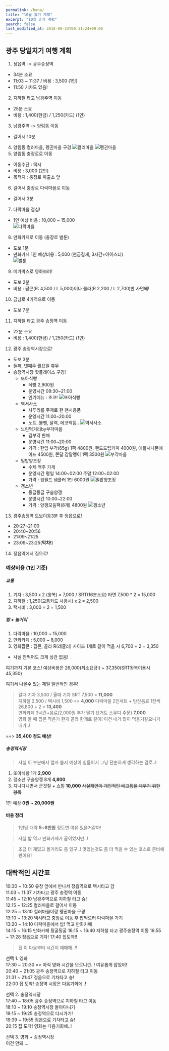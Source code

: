 ```yaml
---
permalink: /hana/
title: "10월 휴가 계획"
excerpt: "10월 휴가 계획"
search: false
last_modified_at: 2018-09-24T00:11:24+09:00
---
```


## 광주 당일치기 여행 계획


1. 정읍역 -> 광주송정역
 - 34분 소요 
 - 11:03 ~ 11:37 / 비용 : 3,500 (1인)
 - 11:50 기차도 있음!
2. 지하철 타고 남광주역 이동
 - 25분 소요
 - 비용 : 1,400(현금) / 1,250(카드)  (1인)
3. 남광주역 -> 양림동 이동
- 걸어서 10분
4. 양림동 컬러마을, 펭귄마을 구경
![컬러마을](https://scontent-atl3-1.cdninstagram.com/vp/fa9c2a48e6e12186bc878fe04b72566a/5C2D7D71/t51.2885-15/e35/37822363_2067180003534221_7370396834667167744_n.jpg)
![펭귄마을](http://blogfiles.naver.net/MjAxNzExMzBfODkg/MDAxNTEyMDUxMTU3OTY1.l3e6dXy1GrGojeffgse4QW_Td2bXq12BNHmOlQ7XdHwg.ZYRkLqemaOEOBF68vty9aV6-R8sFKon5Ocr-EqssKZog.JPEG.cjm5025/1511993799759.jpg)
5. 양림동 충장로로 이동
 -  이동수단 : 택시
 -  비용 : 3,000 (2인)
 -  목적지 : 충장로 파출소 앞
6. 걸어서 충장로 다락마을로 이동
 - 걸어서 3분
7. 다락마을 점심!
 - 1인 예상 비용 : 10,000 ~ 15,000  
 ![다락마을](http://post.phinf.naver.net/MjAxNzAxMDlfMjAz/MDAxNDgzOTUwNzE2NjM3.aRi1V1LNaXedFSnz7VcTmTQXulqcWpHgQv1On8rk_30g.aOjbuq7nPNc94cPQqASqq8t_GArtSh_IGknodRVLRAIg.JPEG/ICvSrFOjhVyEVGyfNQdrX8qtNI04.jpg) 
    
8. 만화카페로 이동 (충장로 벌툰)
 - 도보 1분 
 - 만화카페 1인 예상비용 : 5,000 (현금결재, 3시간+아이스티)  
 ![벌툰](https://search.pstatic.net/common/?src=http%3A%2F%2Fblogfiles.naver.net%2FMjAxNzEyMjVfMTIx%2FMDAxNTE0MTk5NTc3MzE4.o9ws252uV3NT4i62DJlVa5RIqYygimyTF3cDokCi_2og.2Dwv8ME_24IGPjyWuKB6KPvQjW3WdawLTSRb_0nxTdwg.JPEG.lovesh1107%2FIMG_3079.JPG&type=b400)

9. 메가박스로 영화보러!
 - 도보 2분
 - 비용 : 팝콘(R: 4,500 / L 5,000)이나 콜라(R 2,200 / L 2,700)만 사면돼!
10. 금남로 4가역으로 이동
 - 도보 7분
11. 지하철 타고 광주 송정역 이동
 - 22분 소요
 - 비용 : 1,400(현금) / 1,250(카드)  (1인)
12. 광주 송정역시장으로!
 - 도보 3분
 - 둘째, 넷째주 월요일 휴무
 - 송정역시장 핫플레이스 구경!
     - 또아식빵
         - 식빵 2,900원
         - 운영시간 09:30~21:00
         - 인기메뉴 : 초코!
         ![또아식빵](https://post-phinf.pstatic.net/MjAxODA4MjNfMTE2/MDAxNTM0OTk3ODc4Mzc5.-7U-kXhSE9vaML6ISwMlYYIdESg6haiLBdxedGQXrDMg.a4PY-xyIx3Bw3uxTCninsfEnBkdMQ0ySwN-SeXhfwegg.JPEG/image_4417437411534997866196.jpg?type=w1200)
     - 역서사소
         - 사투리를 주제로 한 팬시용품
         - 운영시간 11:00~20:00
         - 노트, 볼펜, 달력, 에코백등..
         ![역서사소](https://post-phinf.pstatic.net/MjAxODA4MjNfMjQ3/MDAxNTM0OTk4MDU1NTUy.cK4K_ezMdwTmLb9VXH_W_eVduKb4mFO2f_KjLL9QDJEg.Wd_CZEJAi6xpOBc3_mwazMZGzwRJ99Y2n63TXdcAyZAg.JPEG/image_3565231071534998045141.jpg?type=w1200)
     - 느린먹거리by부각마을
         - 김부각 판매
         - 운영시간 11:00~20:00
         - 가격 : 한입 부각(65g) 1팩 4800원, 핸드드립커피 4000원, 애플시나몬에이드 4500원, 쫀달 감말랭이 1팩 3500원
         ![부각마을](https://post-phinf.pstatic.net/MjAxODA4MjNfMTYz/MDAxNTM0OTk4MTg0NTIw.V5BXpMDI6aKWEENqQOODJ9m_Pspl8I-oIqcpIX5FboIg.9FRKSXw3THLt70BfMazvwEPB0B3Qp9FqH-XOW1JKRBUg.JPEG/image_8891099861534998175138.jpg?type=w1200)
     - 밀밭양조장
         - 수제 맥주 가게
         - 운영시간 평일 14:00~02:00 주말 12:00~02:00
         - 가격 : 윗필드 샘플러 1만 6000원
         ![밀밭양조장](https://post-phinf.pstatic.net/MjAxODA4MjNfMjQ5/MDAxNTM0OTk4MzAwNjMx.sAeH12wtlFx2Mzm9K5x8i7HBY0My-N4HdkDKGk0DqVAg.4zmQXr1ooLmRSuTFt-ia8hTTsyA8fRoUb2Y70fv-WaQg.JPEG/image_1593687471534998291565.jpg?type=w1200)
     - 갱소년
         - 동글동글 구슬양갱
         - 운영시간 10:00~22:00
         - 가격 : 양갱모듬팩(8개) 4800원
         ![갱소년](https://scontent-ort2-1.cdninstagram.com/vp/580d39e73d46e1b59011d4a758dde7f7/5C1467BA/t51.2885-15/e35/39505185_2642859095939309_9146877964938379264_n.jpg)
13. 광주송정역 도보이동3분 후 정읍으로!
 - 20:27~21:00
 - 20:40~20:56
 - 21:09~21:25
 - 23:09~23:25(**막차!**)
14. 정읍역에서 집으로!


### 예상비용 (1인 기준)

##### 교통
1. 기차 : 3,500 x 2 (왕복) = 7,000 / SRT(16분소요) 타면 7,500 * 2 =  15,000
2. 지하철 : 1,250(교통카드 사용시) x 2 = 2,500
3. 택시비 : 3,000 ÷ 2 = 1,500

##### 밥 + 놀거리
1. 다락마을   : 10,000 ~ 15,000
2. 만화카페   :  5,000 ~  8,000
3. 영화팝콘   : 팝콘, 콜라 R(레귤러) 사이즈 1개로 같이 먹을 시 6,700 ÷ 2 = 3,350
  - 사실 안먹어도 크게 상관 없음!

여기까지 기본 코스!
예상비용은 26,000(최소요금!) ~ 37,350(SRT왕복이용시 45,350)

여기서 나올수 있는 제일 일반적인 경우!
> 갈때 기차 3,500 / 올때 기차 SRT 7,500 = **11,000**  
> 지하철 2,500 / 택시비 1,500   => **4,000** 
> 다락마을 2인세트 + 탄산음료 1잔씩 26,800 ÷ 2 = **13,400**  
> 만화카페 3시간+음료(2,000원 추가 딸기 요거트 스무디 주문) **7,000**  
> 영화 볼 때 팝콘 작은거 한개 콜라 한개로 같이! 이건 내가 많이 먹을거같으니가 내가..!  

==> **35,400 정도 예상!**

##### 송정역시장
> 사실 이 부분에서 얼마 쓸지 예상이 힘들어서 그냥 단순하게 생각하는 걸로..!

1. 또아식빵 1개 **2,900**
2. 갱소년 구슬양갱 8개 **4,800**
3. 지나다니면서 군것질 + 쇼핑 **10,000** ~~사실재연이 개인적인 배고픔을 채우기 위한 항목~~

1인 예상 **0원 ~ 20,000원**


#### 비용 정리
> 1인당 대략 **5~6만원** 정도면 여유 있을거같아!

> 사실 밥 먹고 만화카페가 끝이었지만..! 

> 조금 더 재밌고 볼거리도 좀 있구..! 맛있는것도 좀 더 먹을 수 있는 코스로 준비해 봤어요!


## 대락적인 시간표

10:30 ~ 10:50 유창 앞에서 만나서 정읍역으로 택시타고 감  
11:03 ~ 11:37 기차타고 광주 송정역 이동  
11:45 ~ 12:10 남광주역으로 지하철 타고 슝!  
12:15 ~ 12:25 컬러마을로 걸어서 이동  
12:25 ~ 13:10 컬러마을이랑 펭귄마을 구경  
13:10 ~ 13:20 택시타고 충장로 이동 후 밥먹으러 다락마을 가기  
13:20 ~ 14:10 다락마을에서 밥! 먹고 만화카페  
14:15 ~ 16:15 만화카페 뒹굴뒹굴
16:15 ~ 16:40 지하철 타고 광주송정역 이동
16:55 ~ 17:28 정읍으로 기차!
17:40 집도착!!

> 헐 이 다음부터 시간이 애매해..!!

선택 1. 영화  
17:30 ~ 20:30  => 아직 영화 시간을 모르니깐..! 여유롭게 잡았어!  
20:40 ~ 21:05 광주 송정역으로 지하철 타고 이동  
21:31 ~ 21:47 정읍으로 기차타고 슝!  
22:00 집 도착! 송정역 시장은 다음기회에..!  

선택 2. 송정역시장  
17:40 ~ 18:05 광주 송정역으로 지하철 타고 이동  
18:10 ~ 19:10 송정역시장 돌아다니기  
19:15 ~ 19:25 송정역으로 다시가기!  
19:39 ~ 19:55 정읍으로 기차타고 슝!  
20:15 집 도착! 영화는 다음기회에..!  



선택 3. 영화 + 송정역시장  
이건 안돼....  
